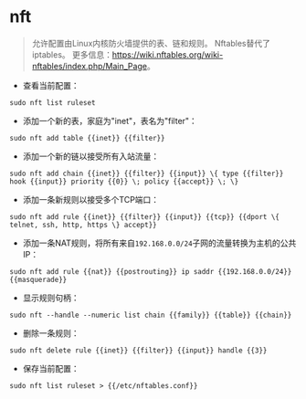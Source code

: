 # nft

> 允许配置由Linux内核防火墙提供的表、链和规则。
> Nftables替代了iptables。
> 更多信息：<https://wiki.nftables.org/wiki-nftables/index.php/Main_Page>。

- 查看当前配置：

`sudo nft list ruleset`

- 添加一个新的表，家庭为"inet"，表名为"filter"：

`sudo nft add table {{inet}} {{filter}}`

- 添加一个新的链以接受所有入站流量：

`sudo nft add chain {{inet}} {{filter}} {{input}} \{ type {{filter}} hook {{input}} priority {{0}} \; policy {{accept}} \; \}`

- 添加一条新规则以接受多个TCP端口：

`sudo nft add rule {{inet}} {{filter}} {{input}} {{tcp}} {{dport \{ telnet, ssh, http, https \} accept}}`

- 添加一条NAT规则，将所有来自`192.168.0.0/24`子网的流量转换为主机的公共IP：

`sudo nft add rule {{nat}} {{postrouting}} ip saddr {{192.168.0.0/24}} {{masquerade}}`

- 显示规则句柄：

`sudo nft --handle --numeric list chain {{family}} {{table}} {{chain}}`

- 删除一条规则：

`sudo nft delete rule {{inet}} {{filter}} {{input}} handle {{3}}`

- 保存当前配置：

`sudo nft list ruleset > {{/etc/nftables.conf}}`